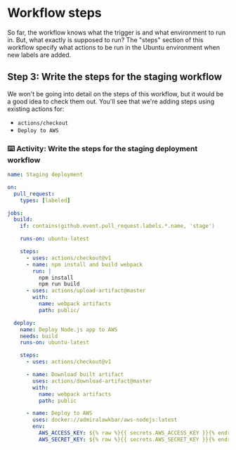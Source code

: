 # Workflow steps

So far, the workflow knows what the trigger is and what environment to run in. But, what exactly is supposed to run? The "steps" section of this workflow specify what actions to be run in the Ubuntu environment when new labels are added.

## Step 3: Write the steps for the staging workflow

We won't be going into detail on the steps of this workflow, but it would be a good idea to check them out. You'll see that we're adding steps using existing actions for:

- `actions/checkout`
- `Deploy to AWS`

### :keyboard: Activity: Write the steps for the staging deployment workflow

```yml
name: Staging deployment

on: 
  pull_request:
    types: [labeled]

jobs:
  build:
    if: contains(github.event.pull_request.labels.*.name, 'stage')

    runs-on: ubuntu-latest

    steps:
      - uses: actions/checkout@v1
      - name: npm install and build webpack
        run: |
          npm install
          npm run build
      - uses: actions/upload-artifact@master
        with:
          name: webpack artifacts
          path: public/

  deploy:
    name: Deploy Node.js app to AWS
    needs: build
    runs-on: ubuntu-latest

    steps:
      - uses: actions/checkout@v1

      - name: Download built artifact
        uses: actions/download-artifact@master
        with:
          name: webpack artifacts
          path: public

      - name: Deploy to AWS
        uses: docker://admiralawkbar/aws-nodejs:latest
        env:
          AWS_ACCESS_KEY: ${% raw %}{{ secrets.AWS_ACCESS_KEY }}{% endraw %}
          AWS_SECRET_KEY: ${% raw %}{{ secrets.AWS_SECRET_KEY }}{% endraw %}
```